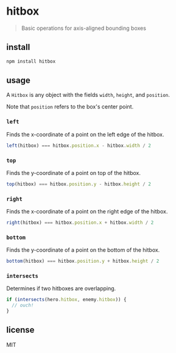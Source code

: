 # hitbox
> Basic operations for axis-aligned bounding boxes

## install
```sh
npm install hitbox
```

## usage
A `Hitbox` is any object with the fields `width`, `height`, and `position`.

Note that `position` refers to the box's center point.

### `left`
Finds the x-coordinate of a point on the left edge of the hitbox.
```javascript
left(hitbox) === hitbox.position.x - hitbox.width / 2
```

### `top`
Finds the y-coordinate of a point on top of the hitbox.
```javascript
top(hitbox) === hitbox.position.y - hitbox.height / 2
```

### `right`
Finds the x-coordinate of a point on the right edge of the hitbox.
```javascript
right(hitbox) === hitbox.position.x + hitbox.width / 2
```

### `bottom`
Finds the y-coordinate of a point on the bottom of the hitbox.
```javascript
bottom(hitbox) === hitbox.position.y + hitbox.height / 2
```

### `intersects`
Determines if two hitboxes are overlapping.
```javascript
if (intersects(hero.hitbox, enemy.hitbox)) {
  // ouch!
}
```

## license
MIT
